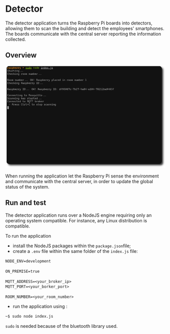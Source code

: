 # Detector

The detector application turns the Raspberry Pi boards into detectors, allowing them to scan the building and detect the employees' smartphones. The boards communicate with the central server reporting the information collected.

## Overview

![Raspberry Pi execution](../../../img/rounded-raspberry-1.png)

When running the application let the Raspberry Pi sense the environment and communicate with the central server, in order to update the global status of the system.

## Run and test

The detector application runs over a NodeJS engine requiring only an operating system compatible. For instance, any Linux distribution is compatible. 

To run the application 
 - install the NodeJS packages within the `package.json`file;
 - create a `.env` file within the same folder of the `index.js` file:

```
NODE_ENV=development

ON_PREMISE=true

MQTT_ADDRESS=<your_broker_ip>
MQTT_PORT=<your_borker_port>

ROOM_NUMBER=<your_room_number>
```

- run the application using :

```bash
~$ sudo node index.js
```

`sudo` is needed because of the bluetooth library used.
